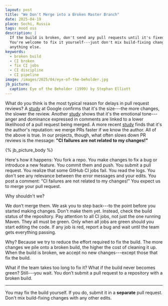 ```yaml
---
layout: post
title: "We Don't Merge into a Broken Master Branch"
date: 2025-04-19
place: Sochi, Russia
tags: mood oss
description: |
  If the build is broken, don't send any pull requests until it's fixed.
  You're welcome to fix it yourself---just don't mix build-fixing changes with
  anything else.
keywords:
  - broken build
  - CI broken
  - fix CI jobs
  - CI discipline
  - CI pipeline
image: /images/2025/04/eye-of-the-beholder.jpg
jb_picture:
  caption: Eye of the Beholder (1999) by Stephan Elliott
---
```


What do you think is the most typical reason for delays in pull request reviews?
A [study][sadowski2018modern] at Google confirms that it's the size---the more changes, the slower the review.
Another [study][ortu2020you] shows that it's the emotional tone---anger and dominance expressed in comments are linked to a lower likelihood of a pull request being merged.
A more recent [study][lenarduzzi2021does] finds that it's the author's reputation: we merge PRs faster if we know the author.
All of the above is true.
In our projects, though, what often slows down PR reviews is the message: **"CI failures are not related to my changes!"**

<!--more-->

{% jb_picture_body %}

Here's how it happens:
You fork a repo.
You make changes to fix a bug or introduce a new feature.
You commit them and push.
You submit a pull request.
You realize that some GitHub CI jobs fail.
You read the logs.
You don't see any relevance between the error messages and your edits.
You post a comment: "CI failures are not related to my changes!"
You expect us to merge your pull request.

Why shouldn't we?

We don’t merge them.
We ask you to step back---to the point before you started making changes.
Don't make them yet.
Instead, check the build status of the repository.
Pay attention to all CI jobs, not just the one running Maven.
They all must be green.
Only when all jobs are green should you start editing the code.
If any job is red, report a bug and wait until the team gets everything passing.

Why?
Because we try to reduce the effort required to fix the build.
The more changes we pile onto a broken build, the higher the cost of cleaning it up.
When the build is broken, we accept no new changes---except those that fix the build.

What if the team takes too long to fix it?
What if the build never becomes green?
Still---you wait.
You don’t submit a pull request to a repository with a broken build.

<hr/>

You may fix the build yourself.
If you do, submit it in a **separate** pull request.
Don't mix build-fixing changes with any other edits.


[sadowski2018modern]: https://doi.org/10.1145/3183519.3183525
[ortu2020you]: https://doi.org/10.1109/ACCESS.2020.3002663
[lenarduzzi2021does]: https://doi.org/10.1016/j.jss.2020.110806
